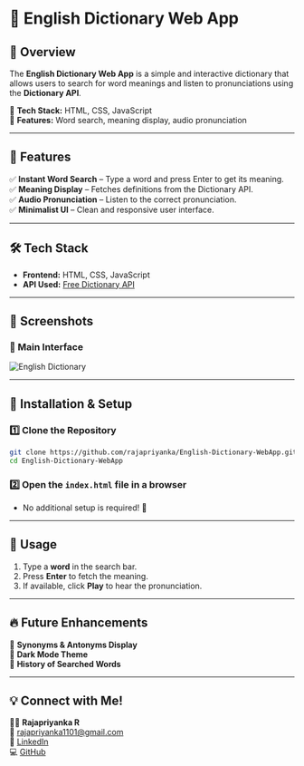 # 📖 English Dictionary Web App  

## 🚀 Overview  
The **English Dictionary Web App** is a simple and interactive dictionary that allows users to search for word meanings and listen to pronunciations using the **Dictionary API**.  

🔹 **Tech Stack:** HTML, CSS, JavaScript  
🔹 **Features:** Word search, meaning display, audio pronunciation  

---

## 🌟 Features  
✅ **Instant Word Search** – Type a word and press Enter to get its meaning.  
✅ **Meaning Display** – Fetches definitions from the Dictionary API.  
✅ **Audio Pronunciation** – Listen to the correct pronunciation.  
✅ **Minimalist UI** – Clean and responsive user interface.  

---

## 🛠 Tech Stack  
- **Frontend:** HTML, CSS, JavaScript  
- **API Used:** [Free Dictionary API](https://dictionaryapi.dev/)  

---

## 📸 Screenshots  
### 🔹 Main Interface  
![English Dictionary](images/dictionary.png)  

---

## 🚀 Installation & Setup  
### 1️⃣ Clone the Repository  
```bash
git clone https://github.com/rajapriyanka/English-Dictionary-WebApp.git
cd English-Dictionary-WebApp
```

### 2️⃣ Open the `index.html` file in a browser  
- No additional setup is required! 🎉  

---

## 📌 Usage  
1. Type a **word** in the search bar.  
2. Press **Enter** to fetch the meaning.  
3. If available, click **Play** to hear the pronunciation.  

---

## 🔥 Future Enhancements  
🔹 **Synonyms & Antonyms Display**  
🔹 **Dark Mode Theme**  
🔹 **History of Searched Words**  

---

## 💡 Connect with Me!  
👩‍💻 **Rajapriyanka R**  
📧 [rajapriyanka1101@gmail.com](mailto:rajapriyanka1101@gmail.com)  
🔗 [LinkedIn](https://www.linkedin.com/in/rajapriyankar/)  
💻 [GitHub](https://github.com/rajapriyanka/)  
